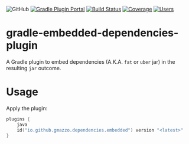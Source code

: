 ![GitHub](https://img.shields.io/github/license/gmazzo/gradle-embedded-dependencies-plugin)
[![Gradle Plugin Portal](https://img.shields.io/gradle-plugin-portal/v/io.github.gmazzo.dependencies.embedded)](https://plugins.gradle.org/plugin/io.github.gmazzo.dependencies.embedded)
[![Build Status](https://github.com/gmazzo/gradle-embedded-dependencies-plugin/actions/workflows/build.yaml/badge.svg)](https://github.com/gmazzo/gradle-embedded-dependencies-plugin/actions/workflows/build.yaml)
[![Coverage](https://codecov.io/gh/gmazzo/gradle-embedded-dependencies-plugin/branch/main/graph/badge.svg?token=D5cDiPWvcS)](https://codecov.io/gh/gmazzo/gradle-embedded-dependencies-plugin)
[![Users](https://img.shields.io/badge/users_by-Sourcegraph-purple)](https://sourcegraph.com/search?q=content:io.github.gmazzo.dependencies.embedded+-repo:github.com/gmazzo/gradle-embedded-dependencies-plugin)

# gradle-embedded-dependencies-plugin
A Gradle plugin to embed dependencies (A.K.A. `fat` or `uber` jar) in the resulting `jar` outcome.

# Usage
Apply the plugin:
```kotlin
plugins {
    java
    id("io.github.gmazzo.dependencies.embedded") version "<latest>" 
}

```
